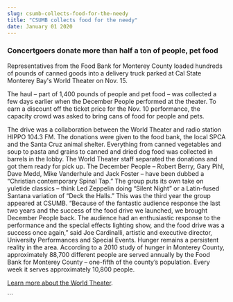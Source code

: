 ```yaml
---
slug: csumb-collects-food-for-the-needy
title: "CSUMB collects food for the needy"
date: January 01 2020
---
```


 
<h3>Concertgoers donate more than half a ton of people, pet food</h3>
<p>
  Representatives from the Food Bank for Monterey County loaded hundreds of
  pounds of canned goods into a delivery truck parked at Cal State Monterey
  Bay's World Theater on Nov. 15.
</p>
<p>
  The haul – part of 1,400 pounds of people and pet food – was collected a few
  days earlier when the December People performed at the theater. To earn a
  discount off the ticket price for the Nov. 10 performance, the capacity crowd
  was asked to bring cans of food for people and pets.
</p>
<p>
  The drive was a collaboration between the World Theater and radio station
  HIPPO 104.3 FM. The donations were given to the food bank, the local SPCA and
  the Santa Cruz animal shelter. Everything from canned vegetables and soup to
  pasta and grains to canned and dried dog food was collected in barrels in the
  lobby. The World Theater staff separated the donations and got them ready for
  pick up. The December People – Robert Berry, Gary Pihl, Dave Medd, Mike
  Vanderhule and Jack Foster – have been dubbed a “Christian contemporary Spinal
  Tap.” The group puts its own take on yuletide classics – think Led Zeppelin
  doing “Silent Night” or a Latin-fused Santana variation of “Deck the Halls.”
  This was the third year the group appeared at CSUMB. “Because of the fantastic
  audience response the last two years and the success of the food drive we
  launched, we brought December People back. The audience had an enthusiastic
  response to the performance and the special effects lighting show, and the
  food drive was a success once again,” said Joe Cardinalli, artistic and
  executive director, University Performances and Special Events. Hunger remains
  a persistent reality in the area. According to a 2010 study of hunger in
  Monterey County, approximately 88,700 different people are served annually by
  the Food Bank for Monterey County – one-fifth of the county’s population.
  Every week it serves approximately 10,800 people.
</p>
<p>
  <a href="https://csumb.edu/worldtheater">Learn more about the World Theater</a
  >.
</p>
```
